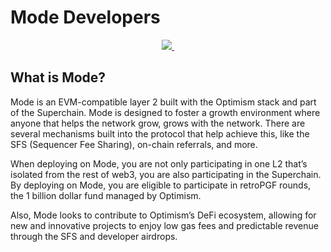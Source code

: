 # Mode Developers


<p align="center">
<a href="https://hashnode.com/headless">
    <img src="https://img.shields.io/badge/MADE%20BY%20Mode-000000.svg?style=for-the-badge&logo=Twitter&labelColor=000">
  </a>
<a href="https://discord.gg/modenetworkofficial">
    <img alt="" src="https://img.shields.io/badge/Join%20the%20community-black.svg?style=for-the-badge&logo=discord&labelColor=000000&logoWidth=20">
  </a>
</p>

## What is Mode?
Mode is an EVM-compatible layer 2 built with the Optimism stack and part of the Superchain. Mode is designed to foster a growth environment where anyone that helps the network grow, grows with the network. There are several mechanisms built into the protocol that help achieve this, like the SFS (Sequencer Fee Sharing), on-chain referrals, and more.

When deploying on Mode, you are not only participating in one L2 that’s isolated from the rest of web3, you are also participating in the Superchain. By deploying on Mode, you are eligible to participate in retroPGF rounds, the 1 billion dollar fund managed by Optimism.

Also, Mode looks to contribute to Optimism’s DeFi ecosystem, allowing for new and innovative projects to enjoy low gas fees and predictable revenue through the SFS and developer airdrops.

